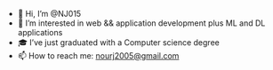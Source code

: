 - 👋 Hi, I’m @NJ015
- 👀 I’m interested in web && application development plus ML and DL applications
- 🎓 I’ve just graduated with a Computer science degree
- 📫 How to reach me: nourj2005@gmail.com

<!-- - 💞️ I’m looking to collaborate on ... -->
<!---
NJ015/NJ015 is a ✨ special ✨ repository because its `README.md` (this file) appears on your GitHub profile.
You can click the Preview link to take a look at your changes.
--->
